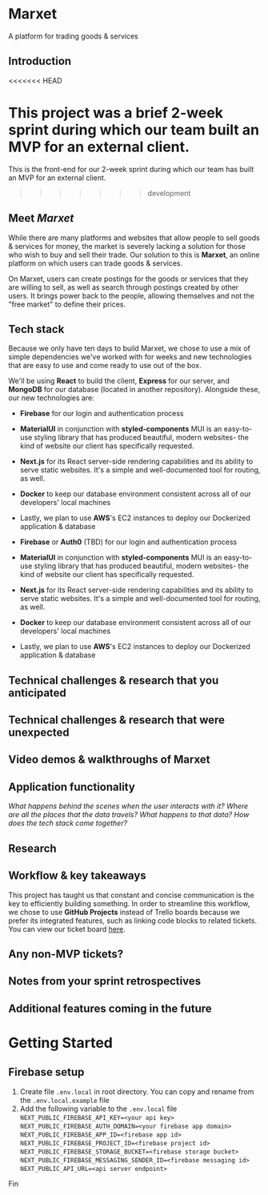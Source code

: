 # Marxet

A platform for trading goods &amp; services

## Introduction
<<<<<<< HEAD

This project was a brief 2-week sprint during which our team built an MVP for an external client.
=======
This is the front-end for our 2-week sprint during which our team has built an MVP for an external client.
>>>>>>> development

## Meet _Marxet_

While there are many platforms and websites that allow people to sell goods & services for money, the market is severely lacking a solution for those who wish to buy and sell their trade. Our solution to this is **Marxet**, an online platform on which users can trade goods & services.

On Marxet, users can create postings for the goods or services that they are willing to sell, as well as search through postings created by other users. It brings power back to the people, allowing themselves and not the "free market" to define their prices.

## Tech stack

Because we only have ten days to build Marxet, we chose to use a mix of simple dependencies we've worked with for weeks and new technologies that are easy to use and come ready to use out of the box.

We'll be using **React** to build the client, **Express** for our server, and **MongoDB** for our database (located in another repository).
Alongside these, our new technologies are:
  - **Firebase** for our login and authentication process
  - **MaterialUI** in conjunction with **styled-components**
    MUI is an easy-to-use styling library that has produced beautiful, modern websites- the kind of website our client has specifically requested.
  - **Next.js** for its React server-side rendering capabilities and its ability to serve static websites. It's a simple and well-documented tool for routing, as well.
  - **Docker** to keep our database environment consistent across all of our developers' local machines
  - Lastly, we plan to use **AWS**'s EC2 instances to deploy our Dockerized application & database

- **Firebase** or **Auth0** (TBD) for our login and authentication process
- **MaterialUI** in conjunction with **styled-components**
  MUI is an easy-to-use styling library that has produced beautiful, modern websites- the kind of website our client has specifically requested.
- **Next.js** for its React server-side rendering capabilities and its ability to serve static websites. It's a simple and well-documented tool for routing, as well.
- **Docker** to keep our database environment consistent across all of our developers' local machines
- Lastly, we plan to use **AWS**'s EC2 instances to deploy our Dockerized application & database

## Technical challenges & research that you anticipated

## Technical challenges & research that were unexpected

## Video demos & walkthroughs of Marxet

## Application functionality

_What happens behind the scenes when the user interacts with it?
Where are all the places that the data travels?
What happens to that data?
How does the tech stack come together?_

## Research

## Workflow & key takeaways
This project has taught us that constant and concise communication is the key to efficiently building something.
In order to streamline this workflow, we chose to use **GitHub Projects** instead of Trello boards because we prefer its integrated features, such as linking code blocks to related tickets.
You can view our ticket board [here](https://github.com/roman-marxists/marxet/projects/1).

## Any non-MVP tickets?

## Notes from your sprint retrospectives

## Additional features coming in the future

# Getting Started

## Firebase setup

1. Create file `.env.local` in root directory. You can copy and rename from the `.env.local.example` file
2. Add the following variable to the `.env.local` file
  `NEXT_PUBLIC_FIREBASE_API_KEY=<your api key>`
  `NEXT_PUBLIC_FIREBASE_AUTH_DOMAIN=<your firebase app domain>`
  `NEXT_PUBLIC_FIREBASE_APP_ID=<firebase app id>`
  `NEXT_PUBLIC_FIREBASE_PROJECT_ID=<firebase project id>`
  `NEXT_PUBLIC_FIREBASE_STORAGE_BUCKET=<firebase storage bucket>`
  `NEXT_PUBLIC_FIREBASE_MESSAGING_SENDER_ID=<firebase messaging id>`
  `NEXT_PUBLIC_API_URL=<api server endpoint>`


Fin

